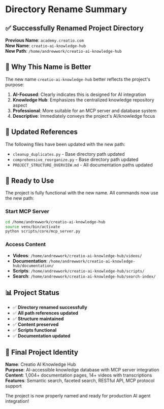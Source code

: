 # Directory Rename Summary

## ✅ **Successfully Renamed Project Directory**

**Previous Name**: `academy.creatio.com`  
**New Name**: `creatio-ai-knowledge-hub`  
**New Path**: `/home/andrewwork/creatio-ai-knowledge-hub`

## 🎯 **Why This Name is Better**

The new name `creatio-ai-knowledge-hub` better reflects the project's purpose:

1. **AI-Focused**: Clearly indicates this is designed for AI integration
2. **Knowledge Hub**: Emphasizes the centralized knowledge repository aspect
3. **Professional**: More suitable for an MCP server and database system
4. **Descriptive**: Immediately conveys the project's AI/knowledge focus

## 🔧 **Updated References**

The following files have been updated with the new path:

- `cleanup_duplicates.py` - Base directory path updated
- `comprehensive_reorganize.py` - Base directory path updated
- `PROJECT_STRUCTURE_OVERVIEW.md` - All documentation paths updated

## 🚀 **Ready to Use**

The project is fully functional with the new name. All commands now use the new
path:

### Start MCP Server

```bash
cd /home/andrewwork/creatio-ai-knowledge-hub
source venv/bin/activate
python scripts/core/mcp_server.py
```

### Access Content

- **Videos**: `/home/andrewwork/creatio-ai-knowledge-hub/videos/`
- **Documentation**: `/home/andrewwork/creatio-ai-knowledge-hub/documentation/`
- **Scripts**: `/home/andrewwork/creatio-ai-knowledge-hub/scripts/`
- **Search**: `/home/andrewwork/creatio-ai-knowledge-hub/search-index/`

## 📊 **Project Status**

- ✅ **Directory renamed successfully**
- ✅ **All path references updated**
- ✅ **Structure maintained**
- ✅ **Content preserved**
- ✅ **Scripts functional**
- ✅ **Documentation updated**

## 🎉 **Final Project Identity**

**Name**: Creatio AI Knowledge Hub  
**Purpose**: AI-accessible knowledge database with MCP server integration  
**Content**: 1,004+ documentation pages, 14+ videos with transcriptions  
**Features**: Semantic search, faceted search, RESTful API, MCP protocol support

The project is now properly named and ready for production AI agent integration!
